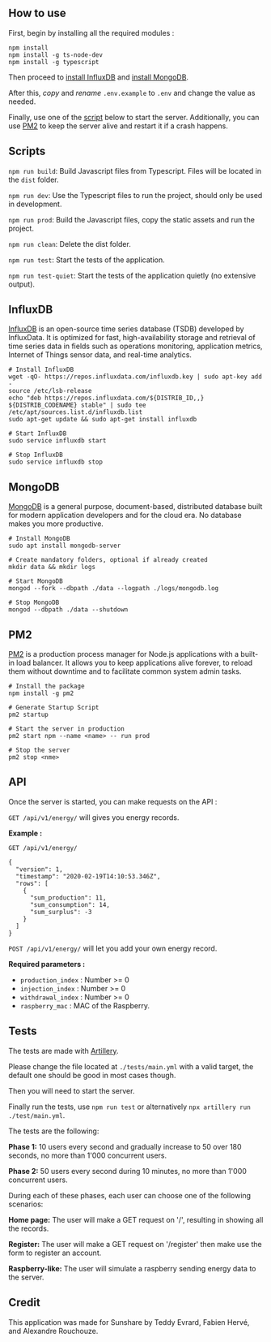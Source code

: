 ## How to use

First, begin by installing all the required modules :

```
npm install
npm install -g ts-node-dev
npm install -g typescript
```

Then proceed to [install InfluxDB](#influxdb) and [install MongoDB](#mongodb).

After this, *copy* and *rename* `.env.example` to `.env` and change the value as needed.

Finally, use one of the [script](#scripts) below to start the server. Additionally, you can use [PM2](#pm2) to keep the server alive and restart it if a crash happens.

## Scripts

`npm run build`: Build Javascript files from Typescript. Files will be located in the `dist` folder.

`npm run dev`: Use the Typescript files to run the project, should only be used in development.

`npm run prod`: Build the Javascript files, copy the static assets and run the project.

`npm run clean`: Delete the dist folder.

`npm run test`: Start the tests of the application.

`npm run test-quiet`: Start the tests of the application quietly (no extensive output).

## InfluxDB

[InfluxDB](https://www.influxdata.com) is an open-source time series database (TSDB) developed by InfluxData. It is optimized for fast, high-availability storage and retrieval of time series data in fields such as operations monitoring, application metrics, Internet of Things sensor data, and real-time analytics.

```
# Install InfluxDB
wget -qO- https://repos.influxdata.com/influxdb.key | sudo apt-key add -
source /etc/lsb-release
echo "deb https://repos.influxdata.com/${DISTRIB_ID,,} ${DISTRIB_CODENAME} stable" | sudo tee /etc/apt/sources.list.d/influxdb.list
sudo apt-get update && sudo apt-get install influxdb

# Start InfluxDB
sudo service influxdb start

# Stop InfluxDB
sudo service influxdb stop
```

## MongoDB

[MongoDB](https://www.mongodb.com) is a general purpose, document-based, distributed database built for modern application developers and for the cloud era. No database makes you more productive.

```
# Install MongoDB
sudo apt install mongodb-server

# Create mandatory folders, optional if already created
mkdir data && mkdir logs

# Start MongoDB
mongod --fork --dbpath ./data --logpath ./logs/mongodb.log

# Stop MongoDB
mongod --dbpath ./data --shutdown
```

## PM2

[PM2](https://www.npmjs.com/package/pm2) is a production process manager for Node.js applications with a built-in load balancer. It allows you to keep applications alive forever, to reload them without downtime and to facilitate common system admin tasks.

```
# Install the package
npm install -g pm2

# Generate Startup Script 
pm2 startup

# Start the server in production
pm2 start npm --name <name> -- run prod

# Stop the server
pm2 stop <nme>
```

## API

Once the server is started, you can make requests on the API :

`GET /api/v1/energy/` will gives you energy records.

__Example :__

```
GET /api/v1/energy/

{
  "version": 1,
  "timestamp": "2020-02-19T14:10:53.346Z",
  "rows": [
    {
      "sum_production": 11,
      "sum_consumption": 14,
      "sum_surplus": -3
    }
  ]
}
```

`POST /api/v1/energy/` will let you add your own energy record.

__Required parameters :__
- `production_index` : Number >= 0
- `injection_index` : Number >= 0
- `withdrawal_index` : Number >= 0
- `raspberry_mac` : MAC of the Raspberry.

## Tests

The tests are made with [Artillery](https://artillery.io).

Please change the file located at `./tests/main.yml` with a valid target, the default one should be good in most cases though.

Then you will need to start the server.

Finally run the tests, use `npm run test` or alternatively `npx artillery run ./test/main.yml`.

The tests are the following:

**Phase 1:** 10 users every second and gradually increase to 50 over 180 seconds, no more than 1'000 concurrent users.

**Phase 2:** 50 users every second during 10 minutes, no more than 1'000 concurrent users.

During each of these phases, each user can choose one of the following scenarios:

**Home page:** The user will make a GET request on '/', resulting in showing all the records.

**Register:** The user will make a GET request on '/register' then make use the form to register an account.

**Raspberry-like:** The user will simulate a raspberry sending energy data to the server.

## Credit

This application was made for Sunshare by Teddy Evrard, Fabien Hervé, and Alexandre Rouchouze.
